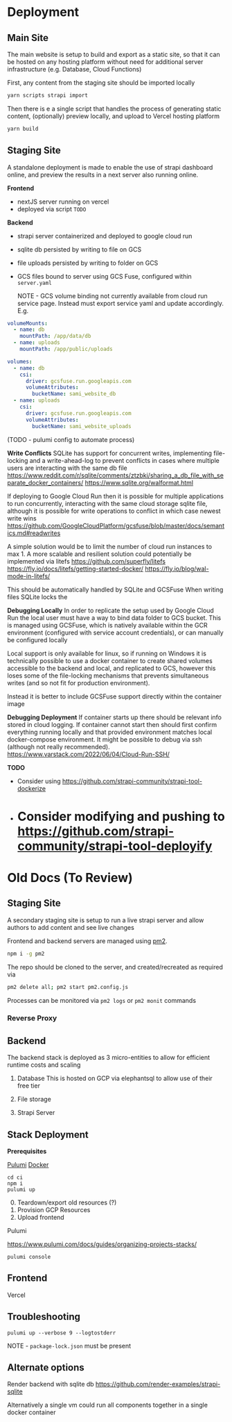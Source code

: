 # Deployment

## Main Site

The main website is setup to build and export as a static site, so that it can be hosted on any hosting platform without need for additional server infrastructure (e.g. Database, Cloud Functions)

First, any content from the staging site should be imported locally

```sh
yarn scripts strapi import
```

Then there is e a single script that handles the process of generating static content, (optionally) preview locally, and upload to Vercel hosting platform

```sh
yarn build
```

## Staging Site

A standalone deployment is made to enable the use of strapi dashboard online, and preview the results in a next server also running online.

**Frontend**

- nextJS server running on vercel
- deployed via script `TODO`

**Backend**

- strapi server containerized and deployed to google cloud run
- sqlite db persisted by writing to file on GCS
- file uploads persisted by writing to folder on GCS
- GCS files bound to server using GCS Fuse, configured within `server.yaml`

  NOTE - GCS volume binding not currently available from cloud run service page. Instead must export service yaml and update accordingly. E.g.

```yaml
volumeMounts:
  - name: db
    mountPath: /app/data/db
  - name: uploads
    mountPath: /app/public/uploads
```

```yaml
volumes:
  - name: db
    csi:
      driver: gcsfuse.run.googleapis.com
      volumeAttributes:
        bucketName: sami_website_db
  - name: uploads
    csi:
      driver: gcsfuse.run.googleapis.com
      volumeAttributes:
        bucketName: sami_website_uploads
```

(TODO - pulumi config to automate process)

**Write Conflicts**
SQLite has support for concurrent writes, implementing file-locking and a write-ahead-log to prevent conflicts in cases where multiple users are interacting with the same db file
https://www.reddit.com/r/sqlite/comments/ztzbki/sharing_a_db_file_with_separate_docker_containers/
https://www.sqlite.org/walformat.html

If deploying to Google Cloud Run then it is possible for multiple applications to run concurrently, interacting with the same cloud storage sqlite file, although it is possible for write operations to conflict in which case newest write wins
https://github.com/GoogleCloudPlatform/gcsfuse/blob/master/docs/semantics.md#readwrites

A simple solution would be to limit the number of cloud run instances to max 1.
A more scalable and resilient solution could potentially be implemented via litefs
https://github.com/superfly/litefs
https://fly.io/docs/litefs/getting-started-docker/
https://fly.io/blog/wal-mode-in-litefs/

This should be automatically handled by SQLite and GCSFuse
When writing files SQLite locks the

**Debugging Locally**
In order to replicate the setup used by Google Cloud Run the local user must have a way to bind data folder to GCS bucket.
This is managed using GCSFuse, which is natively available within the GCR environment (configured with service account credentials), or can manually be configured locally

Local support is only available for linux, so if running on Windows it is technically possible to use a docker container to create shared volumes accessible to the backend and local, and replicated to GCS, however this loses some of the file-locking mechanisms that prevents simultaneous writes (and so not fit for production environment).

Instead it is better to include GCSFuse support directly within the container image

**Debugging Deployment**
If container starts up there should be relevant info stored in cloud logging.
If container cannot start then should first confirm everything running locally and that provided environment matches local docker-compose environment. It might be possible to debug via ssh (although not really recommended).
https://www.varstack.com/2022/06/04/Cloud-Run-SSH/

**TODO**

- Consider using https://github.com/strapi-community/strapi-tool-dockerize
- # Consider modifying and pushing to https://github.com/strapi-community/strapi-tool-deployify

# Old Docs (To Review)

## Staging Site

A secondary staging site is setup to run a live strapi server and allow authors to add content and see live changes

Frontend and backend servers are managed using [pm2](https://pm2.keymetrics.io/docs).

```sh
npm i -g pm2
```

The repo should be cloned to the server, and created/recreated as required via

```sh
pm2 delete all; pm2 start pm2.config.js
```

Processes can be monitored via `pm2 logs` or `pm2 monit` commands

### Reverse Proxy

## Backend

The backend stack is deployed as 3 micro-entities to allow for efficient runtime costs and scaling

1. Database
   This is hosted on GCP via elephantsql to allow use of their free tier

2. File storage

3. Strapi Server

## Stack Deployment

**Prerequisites**

[Pulumi](https://www.pulumi.com/docs/get-started/install/)
[Docker](https://www.docker.com/products/docker-desktop/)

```
cd ci
npm i
pulumi up
```

0. Teardown/export old resources (?)
1. Provision GCP Resources
2. Upload frontend

Pulumi

https://www.pulumi.com/docs/guides/organizing-projects-stacks/

```
pulumi console
```

## Frontend

Vercel

## Troubleshooting

```
pulumi up --verbose 9 --logtostderr
```

NOTE - `package-lock.json` must be present

## Alternate options

Render backend with sqlite db
https://github.com/render-examples/strapi-sqlite

Alternatively a single vm could run all components together in a single docker container
